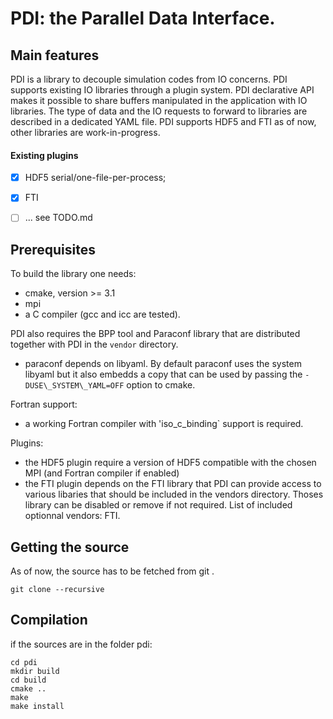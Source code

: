 # PDI: the Parallel Data Interface.

## Main features
PDI is a library to decouple simulation codes from IO concerns.
PDI supports existing IO libraries through a plugin system.
PDI declarative API makes it possible to share buffers manipulated in the application with IO libraries.
The type of data and the IO requests to forward to libraries are described in a dedicated YAML file.
PDI supports HDF5 and FTI as of now, other libraries are work-in-progress.


#### Existing plugins
* [x] HDF5 serial/one-file-per-process;
* [x] FTI
* [ ] ... see TODO.md


## Prerequisites

To build the library one needs:
  * cmake, version >= 3.1
  * mpi
  * a C compiler (gcc and icc are tested).

PDI also requires the BPP tool and Paraconf library that are distributed together with PDI in the `vendor` directory.
  * paraconf depends on libyaml. By default paraconf uses the system libyaml but it also embedds a copy that can be used by passing the `-DUSE\_SYSTEM\_YAML=OFF` option to cmake.

Fortran support:
  * a working Fortran compiler with 'iso_c_binding` support is required.

Plugins:
  * the HDF5 plugin require a version of HDF5 compatible with the chosen MPI (and Fortran compiler if enabled)
  * the FTI plugin depends on the FTI library that 
PDI can provide access to various libaries that should be included in the vendors directory. 
Thoses library can be disabled or remove if not required.
List of included optionnal vendors: FTI.


## Getting the source

As of now, the source has to be fetched from git .


```
git clone --recursive 
```

## Compilation

if the sources are in the folder pdi:

```
cd pdi
mkdir build
cd build
cmake .. 
make
make install
```

